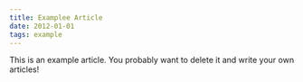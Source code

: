 ```yaml
---
title: Examplee Article
date: 2012-01-01
tags: example
---
```


This is an example article. You probably want to delete it and write your own articles!
